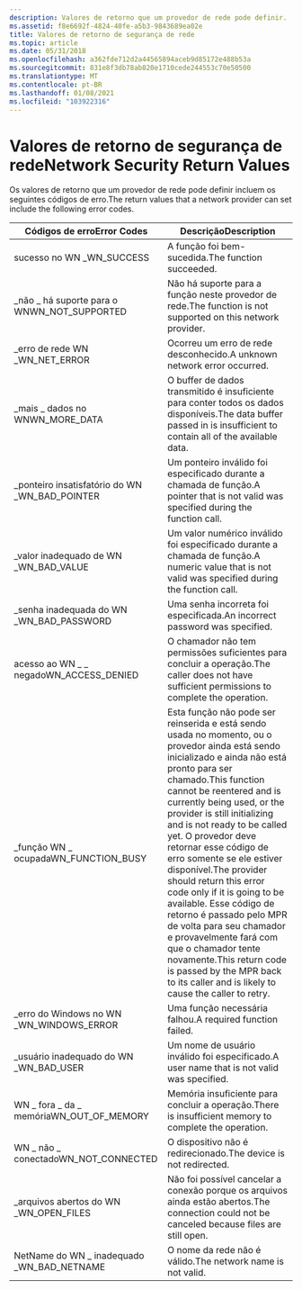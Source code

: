 ```yaml
---
description: Valores de retorno que um provedor de rede pode definir.
ms.assetid: f8e6692f-4824-40fe-a5b3-9843689ea02e
title: Valores de retorno de segurança de rede
ms.topic: article
ms.date: 05/31/2018
ms.openlocfilehash: a362fde712d2a44565894aceb9d85172e488b53a
ms.sourcegitcommit: 831e8f3db78ab820e1710cede244553c70e50500
ms.translationtype: MT
ms.contentlocale: pt-BR
ms.lasthandoff: 01/08/2021
ms.locfileid: "103922316"
---
```

# <a name="network-security-return-values"></a><span data-ttu-id="adc25-103">Valores de retorno de segurança de rede</span><span class="sxs-lookup"><span data-stu-id="adc25-103">Network Security Return Values</span></span>

<span data-ttu-id="adc25-104">Os valores de retorno que um provedor de rede pode definir incluem os seguintes códigos de erro.</span><span class="sxs-lookup"><span data-stu-id="adc25-104">The return values that a network provider can set include the following error codes.</span></span>



| <span data-ttu-id="adc25-105">Códigos de erro</span><span class="sxs-lookup"><span data-stu-id="adc25-105">Error Codes</span></span>         | <span data-ttu-id="adc25-106">Descrição</span><span class="sxs-lookup"><span data-stu-id="adc25-106">Description</span></span>                                                                                                                                                                                                                                                                                                                             |
|---------------------|-----------------------------------------------------------------------------------------------------------------------------------------------------------------------------------------------------------------------------------------------------------------------------------------------------------------------------------------|
| <span data-ttu-id="adc25-107">sucesso no WN \_</span><span class="sxs-lookup"><span data-stu-id="adc25-107">WN\_SUCCESS</span></span>         | <span data-ttu-id="adc25-108">A função foi bem-sucedida.</span><span class="sxs-lookup"><span data-stu-id="adc25-108">The function succeeded.</span></span>                                                                                                                                                                                                                                                                                                                 |
| <span data-ttu-id="adc25-109">\_não \_ há suporte para o WN</span><span class="sxs-lookup"><span data-stu-id="adc25-109">WN\_NOT\_SUPPORTED</span></span>  | <span data-ttu-id="adc25-110">Não há suporte para a função neste provedor de rede.</span><span class="sxs-lookup"><span data-stu-id="adc25-110">The function is not supported on this network provider.</span></span>                                                                                                                                                                                                                                                                                 |
| <span data-ttu-id="adc25-111">\_erro de rede WN \_</span><span class="sxs-lookup"><span data-stu-id="adc25-111">WN\_NET\_ERROR</span></span>      | <span data-ttu-id="adc25-112">Ocorreu um erro de rede desconhecido.</span><span class="sxs-lookup"><span data-stu-id="adc25-112">A unknown network error occurred.</span></span>                                                                                                                                                                                                                                                                                                       |
| <span data-ttu-id="adc25-113">\_mais \_ dados no WN</span><span class="sxs-lookup"><span data-stu-id="adc25-113">WN\_MORE\_DATA</span></span>      | <span data-ttu-id="adc25-114">O buffer de dados transmitido é insuficiente para conter todos os dados disponíveis.</span><span class="sxs-lookup"><span data-stu-id="adc25-114">The data buffer passed in is insufficient to contain all of the available data.</span></span>                                                                                                                                                                                                                                                         |
| <span data-ttu-id="adc25-115">\_ponteiro insatisfatório do WN \_</span><span class="sxs-lookup"><span data-stu-id="adc25-115">WN\_BAD\_POINTER</span></span>    | <span data-ttu-id="adc25-116">Um ponteiro inválido foi especificado durante a chamada de função.</span><span class="sxs-lookup"><span data-stu-id="adc25-116">A pointer that is not valid was specified during the function call.</span></span>                                                                                                                                                                                                                                                                     |
| <span data-ttu-id="adc25-117">\_valor inadequado de WN \_</span><span class="sxs-lookup"><span data-stu-id="adc25-117">WN\_BAD\_VALUE</span></span>      | <span data-ttu-id="adc25-118">Um valor numérico inválido foi especificado durante a chamada de função.</span><span class="sxs-lookup"><span data-stu-id="adc25-118">A numeric value that is not valid was specified during the function call.</span></span>                                                                                                                                                                                                                                                               |
| <span data-ttu-id="adc25-119">\_senha inadequada do WN \_</span><span class="sxs-lookup"><span data-stu-id="adc25-119">WN\_BAD\_PASSWORD</span></span>   | <span data-ttu-id="adc25-120">Uma senha incorreta foi especificada.</span><span class="sxs-lookup"><span data-stu-id="adc25-120">An incorrect password was specified.</span></span>                                                                                                                                                                                                                                                                                                    |
| <span data-ttu-id="adc25-121">acesso ao WN \_ \_ negado</span><span class="sxs-lookup"><span data-stu-id="adc25-121">WN\_ACCESS\_DENIED</span></span>  | <span data-ttu-id="adc25-122">O chamador não tem permissões suficientes para concluir a operação.</span><span class="sxs-lookup"><span data-stu-id="adc25-122">The caller does not have sufficient permissions to complete the operation.</span></span>                                                                                                                                                                                                                                                              |
| <span data-ttu-id="adc25-123">\_função WN \_ ocupada</span><span class="sxs-lookup"><span data-stu-id="adc25-123">WN\_FUNCTION\_BUSY</span></span>  | <span data-ttu-id="adc25-124">Esta função não pode ser reinserida e está sendo usada no momento, ou o provedor ainda está sendo inicializado e ainda não está pronto para ser chamado.</span><span class="sxs-lookup"><span data-stu-id="adc25-124">This function cannot be reentered and is currently being used, or the provider is still initializing and is not ready to be called yet.</span></span> <span data-ttu-id="adc25-125">O provedor deve retornar esse código de erro somente se ele estiver disponível.</span><span class="sxs-lookup"><span data-stu-id="adc25-125">The provider should return this error code only if it is going to be available.</span></span> <span data-ttu-id="adc25-126">Esse código de retorno é passado pelo MPR de volta para seu chamador e provavelmente fará com que o chamador tente novamente.</span><span class="sxs-lookup"><span data-stu-id="adc25-126">This return code is passed by the MPR back to its caller and is likely to cause the caller to retry.</span></span><br/> |
| <span data-ttu-id="adc25-127">\_erro do Windows no WN \_</span><span class="sxs-lookup"><span data-stu-id="adc25-127">WN\_WINDOWS\_ERROR</span></span>  | <span data-ttu-id="adc25-128">Uma função necessária falhou.</span><span class="sxs-lookup"><span data-stu-id="adc25-128">A required function failed.</span></span>                                                                                                                                                                                                                                                                                                             |
| <span data-ttu-id="adc25-129">\_usuário inadequado do WN \_</span><span class="sxs-lookup"><span data-stu-id="adc25-129">WN\_BAD\_USER</span></span>       | <span data-ttu-id="adc25-130">Um nome de usuário inválido foi especificado.</span><span class="sxs-lookup"><span data-stu-id="adc25-130">A user name that is not valid was specified.</span></span>                                                                                                                                                                                                                                                                                            |
| <span data-ttu-id="adc25-131">WN \_ fora \_ da \_ memória</span><span class="sxs-lookup"><span data-stu-id="adc25-131">WN\_OUT\_OF\_MEMORY</span></span> | <span data-ttu-id="adc25-132">Memória insuficiente para concluir a operação.</span><span class="sxs-lookup"><span data-stu-id="adc25-132">There is insufficient memory to complete the operation.</span></span>                                                                                                                                                                                                                                                                                 |
| <span data-ttu-id="adc25-133">WN \_ não \_ conectado</span><span class="sxs-lookup"><span data-stu-id="adc25-133">WN\_NOT\_CONNECTED</span></span>  | <span data-ttu-id="adc25-134">O dispositivo não é redirecionado.</span><span class="sxs-lookup"><span data-stu-id="adc25-134">The device is not redirected.</span></span>                                                                                                                                                                                                                                                                                                           |
| <span data-ttu-id="adc25-135">\_arquivos abertos do WN \_</span><span class="sxs-lookup"><span data-stu-id="adc25-135">WN\_OPEN\_FILES</span></span>     | <span data-ttu-id="adc25-136">Não foi possível cancelar a conexão porque os arquivos ainda estão abertos.</span><span class="sxs-lookup"><span data-stu-id="adc25-136">The connection could not be canceled because files are still open.</span></span>                                                                                                                                                                                                                                                                      |
| <span data-ttu-id="adc25-137">NetName do WN \_ inadequado \_</span><span class="sxs-lookup"><span data-stu-id="adc25-137">WN\_BAD\_NETNAME</span></span>    | <span data-ttu-id="adc25-138">O nome da rede não é válido.</span><span class="sxs-lookup"><span data-stu-id="adc25-138">The network name is not valid.</span></span>                                                                                                                                                                                                                                                                                                          |



 

 

 




